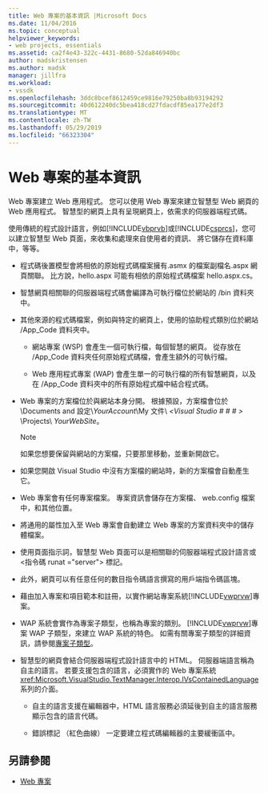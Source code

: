 ```yaml
---
title: Web 專案的基本資訊 |Microsoft Docs
ms.date: 11/04/2016
ms.topic: conceptual
helpviewer_keywords:
- web projects, essentials
ms.assetid: ca2f4e43-322c-4431-8680-52da846940bc
author: madskristensen
ms.author: madsk
manager: jillfra
ms.workload:
- vssdk
ms.openlocfilehash: 3ddc8bcef8612459ce9816e79250ba8b93194292
ms.sourcegitcommit: 40d612240dc5bea418cd27fdacdf85ea177e2df3
ms.translationtype: MT
ms.contentlocale: zh-TW
ms.lasthandoff: 05/29/2019
ms.locfileid: "66323304"
---
```

# <a name="web-project-essentials"></a>Web 專案的基本資訊
Web 專案建立 Web 應用程式。 您可以使用 Web 專案來建立智慧型 Web 網頁的 Web 應用程式。 智慧型的網頁上具有呈現網頁上，依需求的伺服器端程式碼。

 使用傳統的程式設計語言，例如[!INCLUDE[vbprvb](../../code-quality/includes/vbprvb_md.md)]或[!INCLUDE[csprcs](../../data-tools/includes/csprcs_md.md)]，您可以建立智慧型 Web 頁面，來收集和處理來自使用者的資訊、 將它儲存在資料庫中，等等。

- 程式碼後置模型會將相依的原始程式碼檔案擁有.asmx 的檔案副檔名.aspx 網頁關聯。 比方說，hello.aspx 可能有相依的原始程式碼檔案 hello.aspx.cs。

- 智慧網頁相關聯的伺服器端程式碼會編譯為可執行檔位於網站的 /bin 資料夾中。

- 其他來源的程式碼檔案，例如與特定的網頁上，使用的協助程式類別位於網站 /App_Code 資料夾中。

  - 網站專案 (WSP) 會產生一個可執行檔，每個智慧的網頁。 從存放在 /App_Code 資料夾任何原始程式碼檔，會產生額外的可執行檔。

  - Web 應用程式專案 (WAP) 會產生單一的可執行檔的所有智慧網頁，以及在 /App_Code 資料夾中的所有原始程式檔中結合程式碼。

- Web 專案的方案檔位於與網站本身分開。 根據預設，方案檔會位於 \Documents and 設定\\*YourAccount*\My 文件\\ *\<Visual Studio # # # >* \Projects\\ *YourWebSite*。

  > [!NOTE]
  > 如果您想要保留與網站的方案檔，只要那里移動，並重新開啟它。

- 如果您開啟 Visual Studio 中沒有方案檔的網站時，新的方案檔會自動產生它。

- Web 專案會有任何專案檔案。 專案資訊會儲存在方案檔、 web.config 檔案中，和其他位置。

- 將通用的屬性加入至 Web 專案會自動建立 Web 專案的方案資料夾中的儲存體檔案。

- 使用頁面指示詞，智慧型 Web 頁面可以是相關聯的伺服器端程式設計語言或\<指令碼 runat ="server"> 標記。

- 此外，網頁可以有任意任何的數目指令碼語言撰寫的用戶端指令碼區塊。

- 藉由加入專案和項目範本和註冊，以實作網站專案系統[!INCLUDE[vwprvw](../../extensibility/internals/includes/vwprvw_md.md)]專案。

- WAP 系統會實作為專案子類型，也稱為專案的類別。 [!INCLUDE[vwprvw](../../extensibility/internals/includes/vwprvw_md.md)]專案 WAP 子類型，來建立 WAP 系統的特色。 如需有關專案子類型的詳細資訊，請參閱[專案子類型](../../extensibility/internals/project-subtypes.md)。

- 智慧型的網頁會結合伺服器端程式設計語言中的 HTML。 伺服器端語言稱為自主的語言。 若要支援包含的語言，必須實作的 Web 專案系統<xref:Microsoft.VisualStudio.TextManager.Interop.IVsContainedLanguage>系列的介面。

  - 自主的語言支援在編輯器中，HTML 語言服務必須延後到自主的語言服務顯示包含的語言代碼。

  - 錯誤標記 （紅色曲線） 一定要建立程式碼編輯器的主要緩衝區中。

## <a name="see-also"></a>另請參閱
- [Web 專案](../../extensibility/internals/web-projects.md)